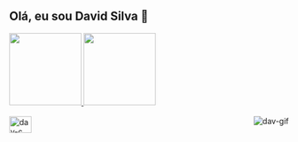 ## Olá, eu sou David Silva  👋
<div>
 <a href="https://github.com/iihDave">
 <img height="130cm" src="https://github-readme-stats.vercel.app/api?username=iihdave&show_icons=true&theme=outrun"/>
 <img height="130cm" src="https://github-readme-stats.vercel.app/api/top-langs/?username=iihdave&layout=compact&langs_count=16&theme=outrun"/>
</div>

<div style= "display inline-block"><br>
<image align="center" alt="dav-c" height="30" width="40" src="https://raw.githubusercontent.com/devicons/devicon/master/icons/javascript/javascript-plain.svg">
<image align="right" alt="dav-gif" src="https://cdn.discordapp.com/attachments/882582293816938526/882659561956311091/helloguys.gif">
</div>

